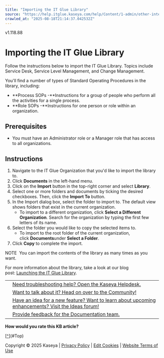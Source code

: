 ```yaml
---
title: "Importing the IT Glue Library"
source: "https://help.itglue.kaseya.com/help/Content/1-admin/other-integrations/importing-the-it-glue-library.html"
crawled_at: "2025-08-18T21:14:37.042532Z"
---
```


v1.118.88

# Importing the IT Glue Library

Follow the instructions below to import the IT Glue Library. Topics include Service Desk, Service Level Management, and Change Management.

You'll find a number of types of Standard Operating Procedures in the library, including:

* **Process SOPs -**Instructions for a group of people who perform all the activities for a single process.
* **Role SOPs -**Instructions for one person or role within an organization.

## Prerequisites

* You must have an Administrator role or a Manager role that has access to all organizations.

## Instructions

1. Navigate to the IT Glue Organization that you'd like to import the library to.
2. Click **Documents** in the left-hand menu.
3. Click on the **Import** button in the top-right corner and select **Library**.
4. Select one or more folders and documents by ticking the desired checkboxes. Then, click the **Import To** button.
5. In the Import dialog box, select the folder to import to. The default view shows folders that exist in the current organization.
   * To import to a different organization, click **Select a Different Organization**. Search for the organization by typing the first few letters of its name.
6. Select the folder you would like to copy the selected items to.
   * To import to the root folder of the current organization, click **Documents**under **Select a Folder**.
7. Click **Copy** to complete the import.

NOTE  You can import the contents of the library as many times as you want.

For more information about the library, take a look at our blog post: [Launching the IT Glue Library](https://www.itglue.com/blog/your-personal-it-glue-library).

|  |  |
| --- | --- |
|  | [Need troubleshooting help? Open the Kaseya Helpdesk.](https://helpdesk.kaseya.com/) |
|  | [Want to talk about it? Head on over to the Community!](https://community.kaseya.com/it-operations) |
|  | [Have an idea for a new feature? Want to learn about upcoming enhancements? Visit the Ideas forum!](https://community.kaseya.com/ideas/categories/ITGlue-ideas-portal) |
|  | [Provide feedback for the Documentation team.](javascript:(function()%7BSendLinkByMail()%3B%7D)()%3B) |

**How would you rate this KB article?**

[[^](#Top)](#Top)

Copyright © 2025 Kaseya | [Privacy Policy](https://www.kaseya.com/legal/kaseya-privacy-statement/) | [Edit Cookies](#) | [Website Terms of Use](https://www.kaseya.com/legal/website-terms-of-use/)
